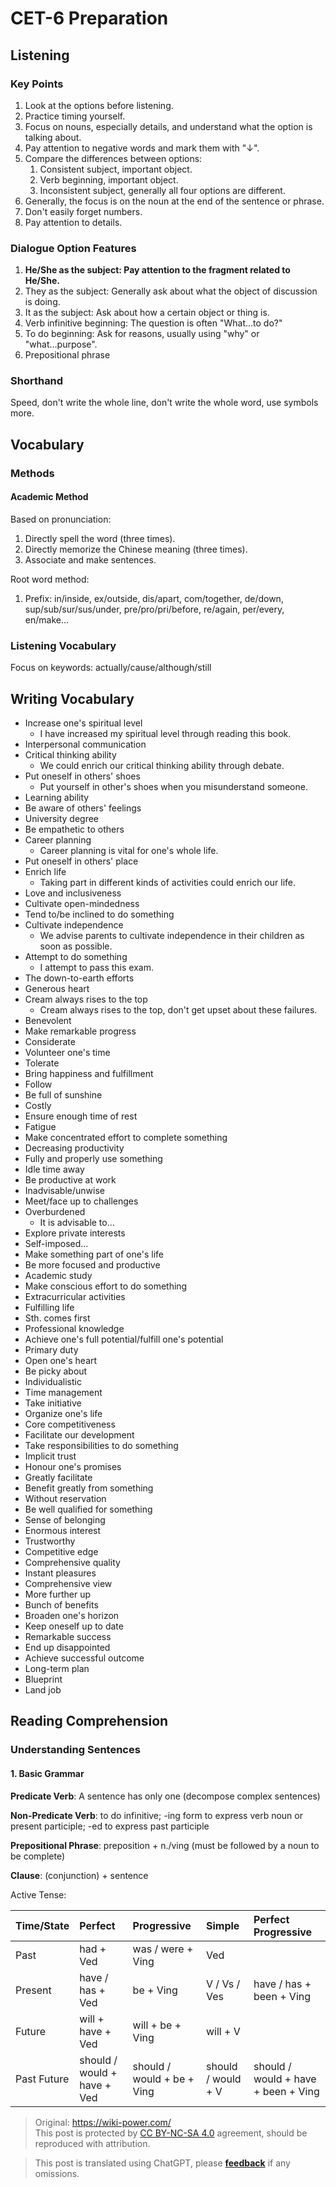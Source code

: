 # CET-6 Preparation

## Listening

### Key Points

1. Look at the options before listening.
2. Practice timing yourself.
3. Focus on nouns, especially details, and understand what the option is talking about.
4. Pay attention to negative words and mark them with "↓".
5. Compare the differences between options:
   1. Consistent subject, important object.
   2. Verb beginning, important object.
   3. Inconsistent subject, generally all four options are different.
6. Generally, the focus is on the noun at the end of the sentence or phrase.
7. Don't easily forget numbers.
8. Pay attention to details.

### Dialogue Option Features

1. **He/She as the subject: Pay attention to the fragment related to He/She.**
2. They as the subject: Generally ask about what the object of discussion is doing.
3. It as the subject: Ask about how a certain object or thing is.
4. Verb infinitive beginning: The question is often "What...to do?"
5. To do beginning: Ask for reasons, usually using "why" or "what...purpose".
6. Prepositional phrase

### Shorthand

Speed, don't write the whole line, don't write the whole word, use symbols more.

## Vocabulary

### Methods

#### Academic Method

Based on pronunciation:

1. Directly spell the word (three times).
2. Directly memorize the Chinese meaning (three times).
3. Associate and make sentences.

Root word method:

1. Prefix: in/inside, ex/outside, dis/apart, com/together, de/down, sup/sub/sur/sus/under, pre/pro/pri/before, re/again, per/every, en/make...

### Listening Vocabulary

Focus on keywords: actually/cause/although/still

## Writing Vocabulary

- Increase one's spiritual level
  - I have increased my spiritual level through reading this book.
- Interpersonal communication
- Critical thinking ability
  - We could enrich our critical thinking ability through debate.
- Put oneself in others' shoes
  - Put yourself in other's shoes when you misunderstand someone.
- Learning ability
- Be aware of others' feelings
- University degree
- Be empathetic to others
- Career planning
  - Career planning is vital for one's whole life.
- Put oneself in others' place
- Enrich life
  - Taking part in different kinds of activities could enrich our life.
- Love and inclusiveness
- Cultivate open-mindedness
- Tend to/be inclined to do something
- Cultivate independence
  - We advise parents to cultivate independence in their children as soon as possible.
- Attempt to do something
  - I attempt to pass this exam.
- The down-to-earth efforts
- Generous heart
- Cream always rises to the top
  - Cream always rises to the top, don't get upset about these failures.
- Benevolent
- Make remarkable progress
- Considerate
- Volunteer one's time
- Tolerate
- Bring happiness and fulfillment
- Follow
- Be full of sunshine
- Costly
- Ensure enough time of rest
- Fatigue
- Make concentrated effort to complete something
- Decreasing productivity
- Fully and properly use something
- Idle time away
- Be productive at work
- Inadvisable/unwise
- Meet/face up to challenges
- Overburdened
  - It is advisable to...
- Explore private interests
- Self-imposed...
- Make something part of one's life
- Be more focused and productive
- Academic study
- Make conscious effort to do something
- Extracurricular activities
- Fulfilling life
- Sth. comes first
- Professional knowledge
- Achieve one's full potential/fulfill one's potential
- Primary duty
- Open one's heart
- Be picky about
- Individualistic
- Time management
- Take initiative
- Organize one's life
- Core competitiveness
- Facilitate our development
- Take responsibilities to do something
- Implicit trust
- Honour one's promises
- Greatly facilitate
- Benefit greatly from something
- Without reservation
- Be well qualified for something
- Sense of belonging
- Enormous interest
- Trustworthy
- Competitive edge
- Comprehensive quality
- Instant pleasures
- Comprehensive view
- More further up
- Bunch of benefits
- Broaden one's horizon
- Keep oneself up to date
- Remarkable success
- End up disappointed
- Achieve successful outcome
- Long-term plan
- Blueprint
- Land job

## Reading Comprehension

### Understanding Sentences

#### 1. Basic Grammar

**Predicate Verb**: A sentence has only one (decompose complex sentences)

**Non-Predicate Verb**: to do infinitive; -ing form to express verb noun or present participle; -ed to express past participle

**Prepositional Phrase**: preposition + n./ving (must be followed by a noun to be complete)

**Clause**: (conjunction) + sentence

Active Tense:

| Time/State | Perfect | Progressive | Simple | Perfect Progressive |
| :-------- | :-------------------------- | :------------------------- | :----------------- | :---------------------------------- |
| Past      | had + Ved                   | was / were + Ving          | Ved                |                                     |
| Present      | have / has + Ved            | be + Ving                  | V / Vs / Ves       | have / has + been + Ving            |
| Future      | will + have + Ved           | will + be + Ving           | will + V           |                                     |
| Past Future  | should / would + have + Ved | should / would + be + Ving | should / would + V | should / would + have + been + Ving |

> Original: <https://wiki-power.com/>  
> This post is protected by [CC BY-NC-SA 4.0](https://creativecommons.org/licenses/by/4.0/deed.en) agreement, should be reproduced with attribution.

> This post is translated using ChatGPT, please [**feedback**](https://github.com/linyuxuanlin/Wiki_MkDocs/issues/new) if any omissions.